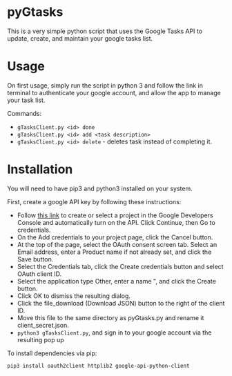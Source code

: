 # pyGtasks
This is a very simple python script that uses the Google Tasks API to update, create, and maintain your google tasks list. 

# Usage

On first usage, simply run the script in python 3 and follow the link in terminal to authenticate your google account, and allow the app to manage your task list.

Commands:
* `gTasksClient.py <id> done`
* `gTasksClient.py <id> add <task description>`
* `gTasksClient.py <id> delete` - deletes task instead of completing it.


# Installation

You will need to have pip3 and python3 installed on your system.

First, create a google API key by following these instructions:

* Follow [this link](https://console.developers.google.com/start/api?id=tasks) to create or select a project in the Google Developers Console and automatically turn on the API. Click Continue, then Go to credentials.
* On the Add credentials to your project page, click the Cancel button.
* At the top of the page, select the OAuth consent screen tab. Select an Email address, enter a Product name if not already set, and click the Save button.
* Select the Credentials tab, click the Create credentials button and select OAuth client ID.
* Select the application type Other, enter a name ", and click the Create button.
* Click OK to dismiss the resulting dialog.
* Click the file_download (Download JSON) button to the right of the client ID.
* Move this file to the same directory as pyGtasks.py and rename it client_secret.json.
* `python3 gTasksClient.py`, and sign in to your google account via the resulting pop up


To install dependencies via pip:

`pip3 install oauth2client httplib2 google-api-python-client`

